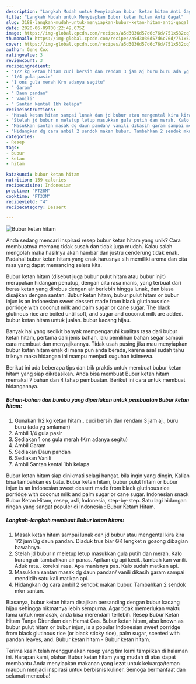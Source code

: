 ```yaml
---
description: "Langkah Mudah untuk Menyiapkan Bubur ketan hitam Anti Gagal"
title: "Langkah Mudah untuk Menyiapkan Bubur ketan hitam Anti Gagal"
slug: 3188-langkah-mudah-untuk-menyiapkan-bubur-ketan-hitam-anti-gagal
date: 2020-06-09T00:22:49.075Z
image: https://img-global.cpcdn.com/recipes/a5d3036d57d6c76d/751x532cq70/bubur-ketan-hitam-foto-resep-utama.jpg
thumbnail: https://img-global.cpcdn.com/recipes/a5d3036d57d6c76d/751x532cq70/bubur-ketan-hitam-foto-resep-utama.jpg
cover: https://img-global.cpcdn.com/recipes/a5d3036d57d6c76d/751x532cq70/bubur-ketan-hitam-foto-resep-utama.jpg
author: Gene Cox
ratingvalue: 3
reviewcount: 3
recipeingredient:
- "1/2 kg ketan hitam cuci bersih dan rendam 3 jam aj buru buru ada yg smlaman"
- "1/4 gula pasir"
- "1 ons gula merah Krn adanya segitu"
- " Garam"
- " Daun pandan"
- " Vanili"
- " Santan kental 1bh kelapa"
recipeinstructions:
- "Masak ketan hitam sampai lunak dan jd bubur atau mengental kira kira 1/2 jam Dg daun pandan. Diaduk trus biar GK lengket n gosong dibagian bawahnya."
- "Stelah jd bubur n meletup letup masukkan gula putih dan merah. Kalo kurang air tambahkan air panas. Apikan dg api kecil.. tambah kan vanili. Aduk rata.. koreksi rasa. Apa manisnya pas. Kalo sudah matikan api."
- "Masukkan santan masak dg daun pandan/ vanili dikasih garam sampai mendidih satu kali matikan api."
- "Hidangkan dg cara ambil 2 sendok makan bubur. Tambahkan 2 sendok mkn santan."
categories:
- Resep
tags:
- bubur
- ketan
- hitam

katakunci: bubur ketan hitam 
nutrition: 159 calories
recipecuisine: Indonesian
preptime: "PT28M"
cooktime: "PT33M"
recipeyield: "4"
recipecategory: Dessert

---
```



![Bubur ketan hitam](https://img-global.cpcdn.com/recipes/a5d3036d57d6c76d/751x532cq70/bubur-ketan-hitam-foto-resep-utama.jpg)

Anda sedang mencari inspirasi resep bubur ketan hitam yang unik? Cara membuatnya memang tidak susah dan tidak juga mudah. Kalau salah mengolah maka hasilnya akan hambar dan justru cenderung tidak enak. Padahal bubur ketan hitam yang enak harusnya sih memiliki aroma dan cita rasa yang dapat memancing selera kita.

Bubur ketan hitam (disebut juga bubur pulut hitam atau bubur injit) merupakan hidangan penutup, dengan cita rasa manis, yang terbuat dari beras ketan yang direbus dengan air berlebih hingga lunak, dan biasa disajikan dengan santan. Bubur ketan hitam, bubur pulut hitam or bubur injun is an Indonesian sweet dessert made from black glutinous rice porridge with coconut milk and palm sugar or cane sugar. The black glutinous rice are boiled until soft, and sugar and coconut milk are added. bubur ketan hitam untuk jualan. bubur kacang hijau.

Banyak hal yang sedikit banyak mempengaruhi kualitas rasa dari bubur ketan hitam, pertama dari jenis bahan, lalu pemilihan bahan segar sampai cara membuat dan menyajikannya. Tidak usah pusing jika mau menyiapkan bubur ketan hitam enak di mana pun anda berada, karena asal sudah tahu triknya maka hidangan ini mampu menjadi suguhan istimewa.


Berikut ini ada beberapa tips dan trik praktis untuk membuat bubur ketan hitam yang siap dikreasikan. Anda bisa membuat Bubur ketan hitam memakai 7 bahan dan 4 tahap pembuatan. Berikut ini cara untuk membuat hidangannya.

<!--inarticleads1-->

##### Bahan-bahan dan bumbu yang diperlukan untuk pembuatan Bubur ketan hitam:

1. Gunakan 1/2 kg ketan hitam.. cuci bersih dan rendam 3 jam aj,, buru buru (ada yg smlaman)
1. Ambil 1/4 gula pasir
1. Sediakan 1 ons gula merah (Krn adanya segitu)
1. Ambil  Garam
1. Sediakan  Daun pandan
1. Sediakan  Vanili
1. Ambil  Santan kental 1bh kelapa


Bubur ketan hitam siap dinikmati selagi hangat. bila ingin yang dingin, Kalian bisa tambahkan es batu. Bubur ketan hitam, bubur pulut hitam or bubur injun is an Indonesian sweet dessert made from black glutinous rice porridge with coconut milk and palm sugar or cane sugar. Indonesian snack Bubur Ketan Hitam, resep, asli, Indonesia, step-by-step. Satu lagi hidangan ringan yang sangat populer di Indonesia : Bubur Ketam Hitam. 

<!--inarticleads2-->

##### Langkah-langkah membuat Bubur ketan hitam:

1. Masak ketan hitam sampai lunak dan jd bubur atau mengental kira kira 1/2 jam Dg daun pandan. Diaduk trus biar GK lengket n gosong dibagian bawahnya.
1. Stelah jd bubur n meletup letup masukkan gula putih dan merah. Kalo kurang air tambahkan air panas. Apikan dg api kecil.. tambah kan vanili. Aduk rata.. koreksi rasa. Apa manisnya pas. Kalo sudah matikan api.
1. Masukkan santan masak dg daun pandan/ vanili dikasih garam sampai mendidih satu kali matikan api.
1. Hidangkan dg cara ambil 2 sendok makan bubur. Tambahkan 2 sendok mkn santan.


Biasanya, bubur ketan hitam disajikan bersanding dengan bubur kacang hijau sehingga nikmatnya lebih sempurna. Agar tidak memerlukan waktu lama untuk memasak, anda bisa merendam terlebih. Resep Bubur Ketan Hitam Tanpa Direndam dan Hemat Gas. Bubur ketan hitam, also known as bubur pulut hitam or bubur injun, is a popular Indonesian sweet porridge from black glutinous rice (or black sticky rice), palm sugar, scented with pandan leaves, and. Bubur ketan hitam - Bubur ketan hitam. 

Terima kasih telah menggunakan resep yang tim kami tampilkan di halaman ini. Harapan kami, olahan Bubur ketan hitam yang mudah di atas dapat membantu Anda menyiapkan makanan yang lezat untuk keluarga/teman maupun menjadi inspirasi untuk berbisnis kuliner. Semoga bermanfaat dan selamat mencoba!

